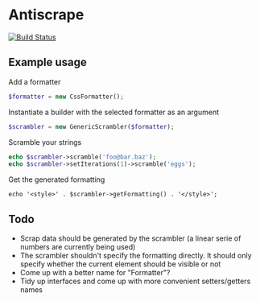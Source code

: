 # Antiscrape

[![Build Status](https://travis-ci.org/sebastianwestberg/antiscrape.svg?branch=master)](https://travis-ci.org/sebastianwestberg/antiscrape)

## Example usage

Add a formatter

```php
$formatter = new CssFormatter();
```

Instantiate a builder with the selected formatter as an argument

```php
$scrambler = new GenericScrambler($formatter);
```

Scramble your strings

```php
echo $scrambler->scramble('foo@bar.baz');
echo $scrambler->setIterations(1)->scramble('eggs');
```

Get the generated formatting
```
echo '<style>' . $scrambler->getFormatting() . '</style>';
```


## Todo

- Scrap data should be generated by the scrambler (a linear serie of numbers are currently being used)
- The scrambler shouldn't specify the formatting directly. It should only specify whether the current element should be visible or not
- Come up with a better name for "Formatter"?
- Tidy up interfaces and come up with more convenient setters/getters names
